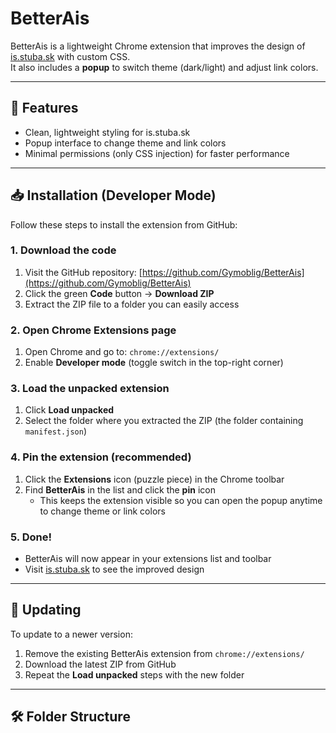 # BetterAis

BetterAis is a lightweight Chrome extension that improves the design of [is.stuba.sk](https://is.stuba.sk/) with custom CSS.  
It also includes a **popup** to switch theme (dark/light) and adjust link colors.

---

## 🚀 Features

- Clean, lightweight styling for is.stuba.sk  
- Popup interface to change theme and link colors  
- Minimal permissions (only CSS injection) for faster performance  

---

## 📥 Installation (Developer Mode)

Follow these steps to install the extension from GitHub:

### 1. Download the code
1. Visit the GitHub repository: [https://github.com/Gymoblig/BetterAis](https://github.com/Gymoblig/BetterAis)  
2. Click the green **Code** button → **Download ZIP**  
3. Extract the ZIP file to a folder you can easily access

### 2. Open Chrome Extensions page
1. Open Chrome and go to: `chrome://extensions/`  
2. Enable **Developer mode** (toggle switch in the top-right corner)

### 3. Load the unpacked extension
1. Click **Load unpacked**  
2. Select the folder where you extracted the ZIP (the folder containing `manifest.json`)  

### 4. Pin the extension (recommended)
1. Click the **Extensions** icon (puzzle piece) in the Chrome toolbar  
2. Find **BetterAis** in the list and click the **pin** icon  
   - This keeps the extension visible so you can open the popup anytime to change theme or link colors

### 5. Done!
- BetterAis will now appear in your extensions list and toolbar  
- Visit [is.stuba.sk](https://is.stuba.sk/) to see the improved design

---

## 🔄 Updating

To update to a newer version:

1. Remove the existing BetterAis extension from `chrome://extensions/`  
2. Download the latest ZIP from GitHub  
3. Repeat the **Load unpacked** steps with the new folder

---

## 🛠️ Folder Structure

